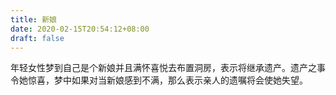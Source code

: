 ```yaml
---
title: 新娘
date: 2020-02-15T20:54:12+08:00
draft: false
---
```


年轻女性梦到自己是个新娘并且满怀喜悦去布置洞房，表示将继承遗产。遗产之事令她惊喜，梦中如果对当新娘感到不满，那么表示亲人的遗嘱将会使她失望。